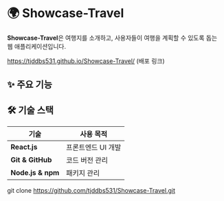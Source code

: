 # 🌍 Showcase-Travel

**Showcase-Travel**은 여행지를 소개하고, 사용자들이 여행을 계획할 수 있도록 돕는 웹 애플리케이션입니다.  

https://tjddbs531.github.io/Showcase-Travel/ (배포 링크)

## ✨ 주요 기능

## 🛠️ 기술 스택

| 기술         | 사용 목적 |
|-------------|---------|
| **React.js**  | 프론트엔드 UI 개발 |
| **Git & GitHub**  | 코드 버전 관리 |
| **Node.js & npm** | 패키지 관리 |

git clone https://github.com/tjddbs531/Showcase-Travel.git
